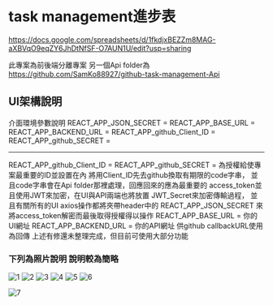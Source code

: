 # task management進步表
https://docs.google.com/spreadsheets/d/1fkdjxBEZZm8MAG-aXBVqO9eqZY6JhDtNfSF-O7AUN1U/edit?usp=sharing


此專案為前後端分離專案
另一個Api folder為
https://github.com/SamKo88927/github-task-management-Api
## UI架構說明
介面環境參數說明
REACT_APP_JSON_SECRET = 
REACT_APP_BASE_URL = 
REACT_APP_BACKEND_URL =
REACT_APP_github_Client_ID = 
REACT_APP_github_SECRET = 

-------------------------
REACT_APP_github_Client_ID = 
REACT_APP_github_SECRET = 
為授權給使專案最重要的ID並設置在內
將用Client_ID先去github換取有期限的code字串，
並且code字串會在Api folder那裡處理，回應回來的應為最重要的
access_token並且使用JWT來加密，在UI與API兩端也將放置
JWT_Secret來加密傳輸過程，
並且有關所有的UI axios操作都將夾帶header中的
REACT_APP_JSON_SECRET 來將access_token解密而最後取得授權得以操作
REACT_APP_BASE_URL = 你的UI網址
REACT_APP_BACKEND_URL = 你的API網址 供github callbackURL使用為回傳
上述有修還未整理完成，但目前可使用大部分功能

### 下列為照片說明 說明較為簡略

![1](https://user-images.githubusercontent.com/86094956/229996495-18c7a7e7-2776-4509-97ce-0cc694fe257d.png)
![2](https://user-images.githubusercontent.com/86094956/229996645-235f5dcf-0ebf-4660-9a07-d878db675218.png)
![3](https://user-images.githubusercontent.com/86094956/229996659-a98e0deb-2c74-4fdf-94aa-1231cdc0861f.png)
![4](https://user-images.githubusercontent.com/86094956/229996667-2afe8e25-ad78-49c3-bbd8-551b64b9b8ad.png)
![5](https://user-images.githubusercontent.com/86094956/229996681-3dc09b19-a0bd-421b-9d0b-a104468bb1a6.png)
![6](https://user-images.githubusercontent.com/86094956/229996691-c6597675-3f12-4685-bea9-5598cb41962d.png)

![7](https://user-images.githubusercontent.com/86094956/229996700-02e090a6-6f60-4158-9f8a-dfb21dd54fa3.png)

